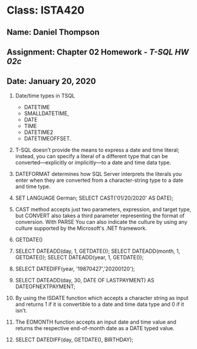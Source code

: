 # **Class: ISTA420**
## **Name:**   Daniel Thompson
## **Assignment:** Chapter 02 Homework - *T-SQL HW 02c*
## **Date:** January 20, 2020

1. Date/time types in TSQL
   - DATETIME
   - SMALLDATETIME,
   - DATE
   - TIME
   - DATETIME2
   - DATETIMEOFFSET.

1. T-SQL doesn’t provide the means to express a date and time literal; instead, you can specify a literal of a different type that can be converted—explicitly or implicitly—to a date and time data type.

1. DATEFORMAT determines how SQL Server interprets the literals you enter when they are converted from a character-string type to a date and time type.

1. SET LANGUAGE German;
SELECT CAST('01/20/2020' AS DATE);

1. CAST method accepts just two parameters, expression, and target type, but CONVERT also takes a third parameter representing the format of conversion. With PARSE You can also indicate the culture by using any culture supported by the Microsoft's .NET framework.

1. GETDATE()

1. SELECT DATEADD(day, 1, GETDATE());
SELECT DATEADD(month, 1, GETDATE());
SELECT DATEADD(year, 1, GETDATE());

1. SELECT DATEDIFF(year, '19870427','20200120');

1. SELECT DATEADD(day, 30, DATE OF LASTPAYMENT) AS DATEOFNEXTPAYMENT;
1. By using the ISDATE function which accepts a character string as input and returns 1 if it is convertible to a date and time data type and 0 if it isn’t.

1. The EOMONTH function accepts an input date and time value and returns the respective end-of-month date as a DATE typed value.
1. SELECT DATEDIFF(day, GETDATE(), BIRTHDAY);
